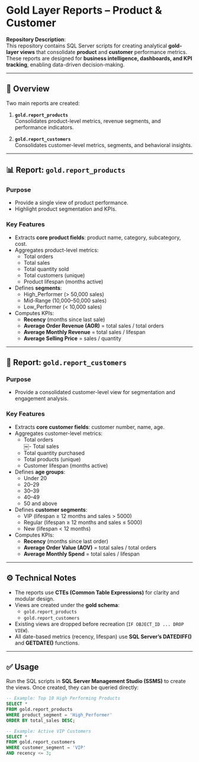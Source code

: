 # Gold Layer Reports – Product & Customer  

**Repository Description**:  
This repository contains SQL Server scripts for creating analytical **gold-layer views** that consolidate **product** and **customer** performance metrics. These reports are designed for **business intelligence, dashboards, and KPI tracking**, enabling data-driven decision-making.  

---

## 📌 Overview  

Two main reports are created:  

1. **`gold.report_products`**  
   Consolidates product-level metrics, revenue segments, and performance indicators.  

2. **`gold.report_customers`**  
   Consolidates customer-level metrics, segments, and behavioral insights.  

---

## 📊 Report: `gold.report_products`  

### Purpose  
- Provide a single view of product performance.  
- Highlight product segmentation and KPIs.  

### Key Features  
- Extracts **core product fields**: product name, category, subcategory, cost.  
- Aggregates product-level metrics:  
  - Total orders  
  - Total sales  
  - Total quantity sold  
  - Total customers (unique)  
  - Product lifespan (months active)  
- Defines **segments**:  
  - High_Performer (> 50,000 sales)  
  - Mid-Range (10,000–50,000 sales)  
  - Low_Performer (< 10,000 sales)  
- Computes KPIs:  
  - **Recency** (months since last sale)  
  - **Average Order Revenue (AOR)** = total sales / total orders  
  - **Average Monthly Revenue** = total sales / lifespan  
  - **Average Selling Price** = sales / quantity  

---

## 👥 Report: `gold.report_customers`  

### Purpose  
- Provide a consolidated customer-level view for segmentation and engagement analysis.  

### Key Features  
- Extracts **core customer fields**: customer number, name, age.  
- Aggregates customer-level metrics:  
  - Total orders  
  ￼- Total sales  
  - Total quantity purchased  
  - Total products (unique)  
  - Customer lifespan (months active)  
- Defines **age groups**:  
  - Under 20  
  - 20–29  
  - 30–39  
  - 40–49  
  - 50 and above  
- Defines **customer segments**:  
  - VIP (lifespan ≥ 12 months and sales > 5000)  
  - Regular (lifespan ≥ 12 months and sales ≤ 5000)  
  - New (lifespan < 12 months)  
- Computes KPIs:  
  - **Recency** (months since last order)  
  - **Average Order Value (AOV)** = total sales / total orders  
  - **Average Monthly Spend** = total sales / lifespan  

---

## ⚙️ Technical Notes  

- The reports use **CTEs (Common Table Expressions)** for clarity and modular design.  
- Views are created under the **gold schema**:  
  - `gold.report_products`  
  - `gold.report_customers`  
- Existing views are dropped before recreation (`IF OBJECT_ID ... DROP VIEW`).  
- All date-based metrics (recency, lifespan) use **SQL Server’s DATEDIFF()** and **GETDATE()** functions.  

---

## ✅ Usage  

Run the SQL scripts in **SQL Server Management Studio (SSMS)** to create the views. Once created, they can be queried directly:  

```sql
-- Example: Top 10 High Performing Products
SELECT *
FROM gold.report_products
WHERE product_segment = 'High_Performer'
ORDER BY total_sales DESC;

-- Example: Active VIP Customers
SELECT *
FROM gold.report_customers
WHERE customer_segment = 'VIP'
AND recency <= 3;
